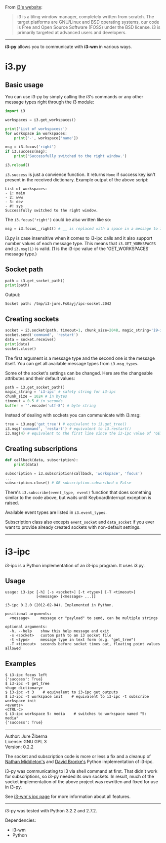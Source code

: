 From [i3's website](http://i3wm.org/):

> i3 is a tiling window manager, completely written from scratch. The target
> platforms are GNU/Linux and BSD operating systems, our code is Free and Open
> Source Software (FOSS) under the BSD license. i3 is primarily targeted at
> advanced users and developers.

--------------------------------------------------------------------------------

__i3-py__ allows you to communicate with __i3-wm__ in various ways.


i3.py
=====

Basic usage
-----------

You can use i3-py by simply calling the i3's commands or any other message types
right through the i3 module:

```python
import i3

workspaces = i3.get_workspaces()

print('List of workspaces:')
for workspace in workspaces:
    print('-', workspace['name'])

msg = i3.focus('right')
if i3.success(msg):
    print('Successfully switched to the right window.')

i3.reload()
```

`i3.success` is just a convience function. It returns `None` if success key
isn't present in the received dictionary. Example output of the above script:

    List of workspaces:
    - 1: main
    - 2: www
    - 3: dev
    - #! sys
    Successfully switched to the right window.

The `i3.focus('right')` could be also written like so:

```python
msg = i3.focus__right() # __ is replaced with a space in a message to i3-wm
```

i3.py is case insensitive when it comes to i3-ipc calls and it also support
number values of each message type. This means that `i3.GET_WORKSPACES` and
`i3.msg(1)` is valid. (1 is the i3-ipc value of the 'GET_WORKSPACES' message
type.)


Socket path
-----------

```python
path = i3.get_socket_path()
print(path)
```

Output:

    Socket path: /tmp/i3-jure.Fs0ayj/ipc-socket.2042


Creating sockets
----------------

```python
socket = i3.socket(path, timeout=1, chunk_size=2048, magic_string='i9-ipc')
socket.send('command', 'restart')
data = socket.receive()
print(data)
socket.close()
```

The first argument is a message type and the second one is the message itself.
You can get all available message types from `i3.msg_types`.

Some of the socket's settings can be changed. Here are the changeable attributes
and their default values:

```python
path = i3.get_socket_path()
magic_string = 'i3-ipc' # safety string for i3-ipc
chunk_size = 1024 # in bytes
timeout = 0.5 # in seconds
buffer = ''.encode('utf-8') # byte string
```

Instead of dealing with sockets you can communicate with i3.msg:

```python
tree = i3.msg('get_tree') # equivalent to i3.get_tree()
i3.msg('command', 'restart') # equivalent to i3.restart()
i3.msg(4) # equivalent to the first line since the i3-ipc value of 'GET_TREE' is 4
```


Creating subscriptions
----------------------

```python
def callback(data, subscription):
    print(data)

subscription = i3.subscription(callback, 'workspace', 'focus')
...
subscription.close() # OR subscription.subscribed = False
```

There's `i3.subscribe(event_type, event)` function that does something similar
to the code above, but waits until KeyboardInterrupt exception is raised.

Available event types are listed in `i3.event_types`.

Subscription class also excepts `event_socket` and `data_socket` if you ever
want to provide already created sockets with non-default settings.


--------------------------------------------------------------------------------

i3-ipc
======

i3-ipc is a Python implementation of an i3-ipc program. It uses i3.py.

Usage
-----

    usage: i3-ipc [-h] [-s <socket>] [-t <type>] [-T <timeout>]
                  [<message> [<message> ...]]
    
    i3-ipc 0.2.0 (2012-02-04). Implemented in Python.
    
    positional arguments:
      <message>     message or "payload" to send, can be multiple strings
    
    optional arguments:
      -h, --help    show this help message and exit
      -s <socket>   custom path to an i3 socket file
      -t <type>     message type in text form (e.g. "get_tree")
      -T <timeout>  seconds before socket times out, floating point values allowed

Examples
--------

    $ i3-ipc focus left
    {'success': True}
    $ i3-ipc -t get_tree
    <huge dictionary>
    $ i3-ipc -t 3    # equivalent to i3-ipc get_outputs
    $ i3-ipc -t workspace init    # equivalent to i3-ipc -t subscribe workspace init
    <events>
    <CTRL-C>
    $ i3-ipc workspace 5: media    # switches to workspace named "5: media"
    {'success': True}


--------------------------------------------------------------------------------

Author: Jure Žiberna  
License: GNU GPL 3  
Version: 0.2.2

The socket and subscription code is more or less a fix and a cleanup of
[Nathan Middleton's](https://github.com/thepub/i3ipc) and
[David Bronke's](https://github.com/whitelynx/i3ipc) Python implementation of
i3-ipc.

i3-py was communicating to i3 via shell command at first. That didn't work for
subscriptions, so i3-py needed its own sockets. In result, much of the socket
implementation of the above project was rewritten and fixed for use in i3-py.


See [i3-wm's ipc page](http://i3wm.org/docs/ipc.html) for more information about
all features.

--------------------------------------------------------------------------------

i3-py was tested with Python 3.2.2 and 2.7.2.

Dependencies:

- i3-wm
- Python

